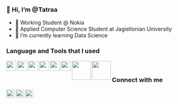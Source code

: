 ### 👋 Hi, I’m @Tatraa
- :office: Working Student @ Nokia
- :school: Applied Computer Science Student at Jagiellonian University
- 🌱 I’m currently learning Data Science

### Language and Tools that I used
<img align="left" width="26px" src="https://user-images.githubusercontent.com/102294177/199713426-a726d689-c71c-4063-9aaf-aec250afdb13.png" />
<img align="left" width="26px" src="https://user-images.githubusercontent.com/102294177/199713566-62a57d2e-783c-47d7-8209-3767861fc57a.png" />
<img align="left" width="26px" src="https://user-images.githubusercontent.com/102294177/199713912-bfca24b6-51dd-4697-989f-f4c6da142bec.png" />
<img align="left" width="26px" src="https://user-images.githubusercontent.com/102294177/199714480-1c703b9a-f006-4bc4-aa85-5d8ccde4600f.png" />
<img align="left" width="26px" src="https://user-images.githubusercontent.com/102294177/199714106-d4826ff5-1073-4110-9306-8e184fb1e9ea.png" />
<img align="left" width="26px" src="https://user-images.githubusercontent.com/102294177/199714169-78e1f0cc-38bc-4342-b527-4b9d0c21a675.png" />
<img align="left" width="50px" src="https://user-images.githubusercontent.com/102294177/199714341-97b70714-f956-4461-8791-e6aec1080f76.png" />
<img align="left" width="50px" src="https://user-images.githubusercontent.com/102294177/199714637-c84956fc-a730-45f5-b93e-1d9d835ae789.png" />


<br/>

### Connect with me
[<img align="left" width="22px" src="https://user-images.githubusercontent.com/102294177/199711047-1907557b-37bd-4519-8e6b-1365769ad4db.png" />][linkedin]
[<img align="left" width="22px" src="https://user-images.githubusercontent.com/102294177/199711971-21860920-8dea-4397-9c29-a9810fda4d46.png" />][instagram]
[<img align="left" width="22px" src="https://user-images.githubusercontent.com/102294177/199712118-85aed14f-6927-4552-a82a-d2bd8d3f98e7.png" />][facebook]

<br/>

[linkedin]: https://www.linkedin.com/in/kacper-tatrocki-b85461226/
[facebook]: https://www.facebook.com/kacper.tatra/
[instagram]: https://www.instagram.com/k.tatrocki_/
